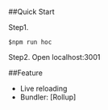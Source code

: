 ##Quick Start

Step1.
```
$npm run hoc 
```
Step2.
Open localhost:3001

##Feature
- Live reloading
- Bundler: [Rollup]
